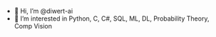 - 👋 Hi, I’m @diwert-ai
- 👀 I’m interested in Python, C, C#, SQL, ML, DL, Probability Theory, Comp Vision


<!---
diwert-ai/diwert-ai is a ✨ special ✨ repository because its `README.md` (this file) appears on your GitHub profile.
You can click the Preview link to take a look at your changes.
--->
